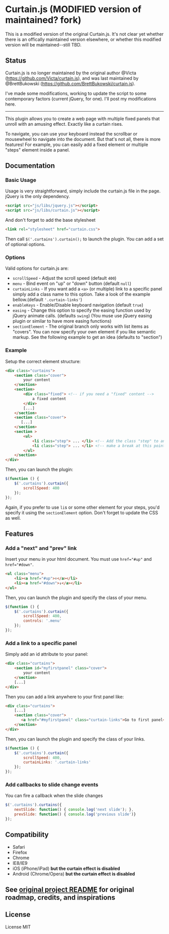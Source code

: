Curtain.js (MODIFIED version of maintained? fork)
========================================

This is a modified version of the original Curtain.js. It's not clear yet whether there is an offically maintained version elsewhere, or whether this modified version will be maintained--still TBD.

## Status

Curtain.js is no longer maintained by the original author @Victa (https://github.com/Victa/curtain.js), and was last maintained by @BrettBukowski (https://github.com/BrettBukowski/curtain.js).

I've made some modifications, working to update the script to some contemporary factors (current jQuery, for one). I'll post my modifications here.

----


This plugin allows you to create a web page with multiple fixed panels that unroll with an amusing effect. Exactly like a curtain rises.

To navigate, you can use your keyboard instead the scrollbar or mousewheel to navigate into the document.
But that's not all, there is more features! For example, you can easily add a fixed element or multiple "steps" element inside a panel.


## Documentation

### Basic Usage

Usage is very straightforward, simply include the curtain.js file in the page. jQuery is the only dependency.

```html
<script src="js/libs/jquery.js"></script>
<script src="js/libs/curtain.js"></script>
```

And don't forget to add the base stylesheet

```html
<link rel="stylesheet" href="curtain.css">
```
Then call ``$('.curtains').curtain();`` to launch the plugin. You can add a set of optional options.

### Options

Valid options for curtain.js are:

* ``scrollSpeed`` - Adjust the scroll speed (default ``400``)
* ``menu`` - Bind event on "up" or "down" button (default ``null``)
* ``curtainLinks`` - If you want add a ``<a>`` (or multiple) link to a specific panel simply add a class name to this option. Take a look of the example bellow.(default ``'.curtain-links'``)
* ``enableKeys`` - Enable/Disable keyboard navigation (default ``true``)
* ``easing`` -  Change this option to specify the easing function used by jQuery animate calls. (defaults ``swing``) (You muse use jQuery easing plugin or similar to have more easing functions)
* ``sectionElement`` - The original branch only works with list items as "covers". You can now specify your own element if you like semantic markup. See the following example to get an idea (defaults to "section")

### Example

Setup the correct element structure:

```html
<div class="curtains">
    <section class="cover">
        your content
    </section>
    <section>
        <div class="fixed"> <!-- if you need a "fixed" content -->
            a fixed content
        </div>
        [...]
    </section>
    <section class="cover">
       [...]
    </section>
    <section >
        <ul>
            <li class="step"> ... </li> <!-- Add the class "step" to an element to  -->
            <li class="step"> ... </li> <!-- make a break at this point with keyboard controls  -->
        </ul>
    </section>
</div>
```

Then, you can launch the plugin:

```js
$(function () {
    $('.curtains').curtain({
        scrollSpeed: 400
    });
});

```

Again, if you prefer to use `li`s or some other element for your steps, you'd specify it using the `sectionElement` option. Don't forget to update the CSS as well.

## Features

### Add a "next" and "prev" link

Insert your menu in your html document. You must use ``href="#up"`` and ``href="#down"``.

```html
<ul class="menu">
    <li><a href="#up">↑</a></li>
    <li><a href="#down">↓</a></li>
</ul>
```

Then, you can launch the plugin and specify the class of your menu.

```js
$(function () {
    $('.curtains').curtain({
        scrollSpeed: 400,
        controls: '.menu'
    });
});
```

### Add a link to a specific panel

Simply add an id attribute to your panel:

```html
<div class="curtains">
    <section id="myfirstpanel" class="cover">
        your content
    </section>
    [...]
</div>
```

Then you can add a link anywhere to your first panel like:

```html
<div class="curtains">
    [...]
    <section class="cover">
       <a href="#myfirstpanel" class="curtain-links">Go to first panel</a>
    </section>
</div>
```


Then, you can launch the plugin and specify the class of your links.

```js
$(function () {
    $('.curtains').curtain({
        scrollSpeed: 400,
        curtainLinks: '.curtain-links'
    });
});
```

### Add callbacks to slide change events

You can fire a callback when the slide changes

```js
$('.curtains').curtains({
    nextSlide: function() { console.log('next slide'); },
    prevSlide: function() { console.log('previous slide')}
});
```


## Compatibility

* Safari
* Firefox
* Chrome
* IE8/IE9
* iOS (iPhone/iPad) __but the curtain effect is disabled__
* Android (Chrome/Opera) __but the curtain effect is disabled__

## See [original project README](https://github.com/Victa/curtain.js/) for original roadmap, credits, and inspirations

## License
License MIT
